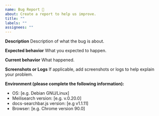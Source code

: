 ```yaml
---
name: Bug Report 🐞
about: Create a report to help us improve.
title: ""
labels: ""
assignees: ""
---
```


<!-- This is not an exhaustive model but a help. No step is mandatory. -->

**Description**
Description of what the bug is about.

**Expected behavior**
What you expected to happen.

**Current behavior**
What happened.

**Screenshots or Logs**
If applicable, add screenshots or logs to help explain your problem.

**Environment (please complete the following information):**

- OS: [e.g. Debian GNU/Linux]
- Meilisearch version: [e.g. v.0.20.0]
- docs-searchbar.js version: [e.g v1.1.11]
- Browser: [e.g. Chrome version 90.0]

